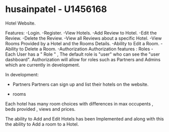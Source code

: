 # husainpatel - U1456168
Hotel Website.

Features:
-Login.
-Register.
-View Hotels.
-Add Review to Hotel.
-Edit the  Review.
-Delete the Review.
-View all Reviews about a specific Hotel.
-View Rooms Provided by a Hotel and the Rooms Details.
-Ability to Edit a Room.
-Ability to Delete a Room.
-Authorization
Authorization features : Roles - Each User has a " Role " , The default role is "user" who can see the "user dashboard".
Authorization will allow for roles such as Partners and Admins which are currently in development.


In development: 
- Partners
Partners can sign up and list their hotels on the website.

- rooms

Each hotel has many room choices with differences in max occupents , beds provided , views and prices.

The ability to Add and  Edit Hotels has been Implemented and along with this the ability to Add a room to a Hotel.
